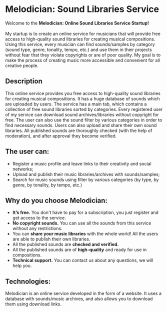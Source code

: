 <h1>Melodician: Sound Libraries Service</h1>
Welcome to the <b>Melodician: Online Sound Libraries Service Startup!</b>
<br>
<br>
My startup is to create an online service for musicians that will provide free access to high-quality sound libraries for creating musical compositions. Using this service, every musician can find sounds/samples by category (sound type, genre, tonality, tempo, etc.) and use them in their projects without fear that they violate copyrights or are of poor quality. My goal is to make the process of creating music more accessible and convenient for all creative people.

<h2>Description</h2>
This online service provides you free access to high-quality sound libraries for creating musical compositions. It has a huge database of sounds which are uploaded by users. The service has a main tab, which contains a collection of free sound libraries sorted by categories. Every registered user of my service can download sound archives/libraries without copyright for free. The user can also use the sound filter by various categories in order to find necessary sounds. Users can also upload and share their own sound libraries. All published sounds are thoroughly checked (with the help of moderation), and after approval they become verified.


<h2>The user can:</h2>
<ul>
<li>  Register a music profile and leave links to their creativity and social networks;</li>

<li>  Upload and publish their music libraries/archives with sounds/samples;</li>

<li>  Search for music sounds using filter by various categories (by type, by genre, by tonality, by tempo, etc.)</li>
</ul>

<h2>Why do you choose Melodician:</h2>
<ul>
<li>	<b>It’s free.</b> You don't have to pay for a subscription, you just register and get access to the service.</li>
<li>	<b>No copyright sounds.</b> You can use all the sounds from this service without any restrictions.</li>
<li>	You can <b>share your music libraries</b> with the whole world! All the users are able to publish their own libraries.</li>
<li>	All the published sounds are <b>checked and verified.</b></li>
<li>	All the published sounds are of <b>high-quality</b> and ready for use in compositions.</li>
<li>	<b>Technical support.</b> You can contact us about any questions, we will help you.</li>
</ul>

<h2>Technologies:</h2>
Melodician is an online service developed in the form of a website. It uses a database with sounds/music archives, and also allows you to download them using download links.

